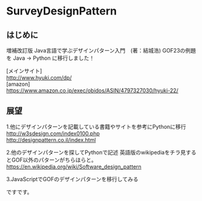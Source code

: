 # SurveyDesignPattern

## はじめに
増補改訂版 Java言語で学ぶデザインパターン入門　(著：結城浩)
GOF23の例題を Java → Python に移行しました！<br>

[メインサイト]<br>
http://www.hyuki.com/dp/<br>
[amazon] <br>
https://www.amazon.co.jp/exec/obidos/ASIN/4797327030/hyuki-22/<br>


## 展望
1.他にデザインパターンを記載している書籍やサイトを参考にPythonに移行<br>
http://w3sdesign.com/index0100.php <br>
http://designpattern.co.il/index.html<br>

2.他のデザインパターンを探してPythonで記述
英語版のwikipediaをチラ見するとGOF以外のパターンがちらほらと。
https://en.wikipedia.org/wiki/Software_design_pattern

3.JavaScriptでGOFのデザインパターンを移行してみる

ですです。
